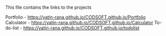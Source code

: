 This file contains the links to the projects

Portfolio - https://yatin-rana.github.io/CODSOFT.github.io/Portfolio
Calculator - https://yatin-rana.github.io/CODSOFT.github.io/Calculator
To-do-list - https://yatin-rana.github.io/CODSOFT.github.io/todolist

